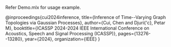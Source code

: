 Refer Demo.mlx for usage example.

@inproceedings{cui2024inference,
  title={Inference of Time--Varying Graph Topologies via Gaussian Processes},
  author={Cui, Chen and Djuri{\'c}, Petar M},
  booktitle={ICASSP 2024-2024 IEEE International Conference on Acoustics, Speech and Signal Processing (ICASSP)},
  pages={13276--13280},
  year={2024},
  organization={IEEE}
}
